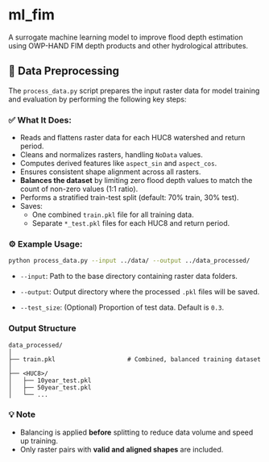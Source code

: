 # ml_fim

A surrogate machine learning model to improve flood depth estimation using OWP-HAND FIM depth products and other hydrological attributes.


## 🧪 Data Preprocessing

The `process_data.py` script prepares the input raster data for model training and evaluation by performing the following key steps:

### ✅ What It Does:
- Reads and flattens raster data for each HUC8 watershed and return period.
- Cleans and normalizes rasters, handling `NoData` values.
- Computes derived features like `aspect_sin` and `aspect_cos`.
- Ensures consistent shape alignment across all rasters.
- **Balances the dataset** by limiting zero flood depth values to match the count of non-zero values (1:1 ratio).
- Performs a stratified train-test split (default: 70% train, 30% test).
- Saves:
  - One combined `train.pkl` file for all training data.
  - Separate `*_test.pkl` files for each HUC8 and return period.

### ⚙️ Example Usage:
```bash
python process_data.py --input ../data/ --output ../data_processed/
```

- `--input`: Path to the base directory containing raster data folders.

- `--output`: Output directory where the processed `.pkl` files will be saved.

- `--test_size`: (Optional) Proportion of test data. Default is `0.3`.

### Output Structure
```
data_processed/
│
├── train.pkl                    # Combined, balanced training dataset
│
├── <HUC8>/
│   ├── 10year_test.pkl
│   ├── 50year_test.pkl
│   └── ...
```
### 💡 Note

- Balancing is applied **before** splitting to reduce data volume and speed up training.
- Only raster pairs with **valid and aligned shapes** are included.
